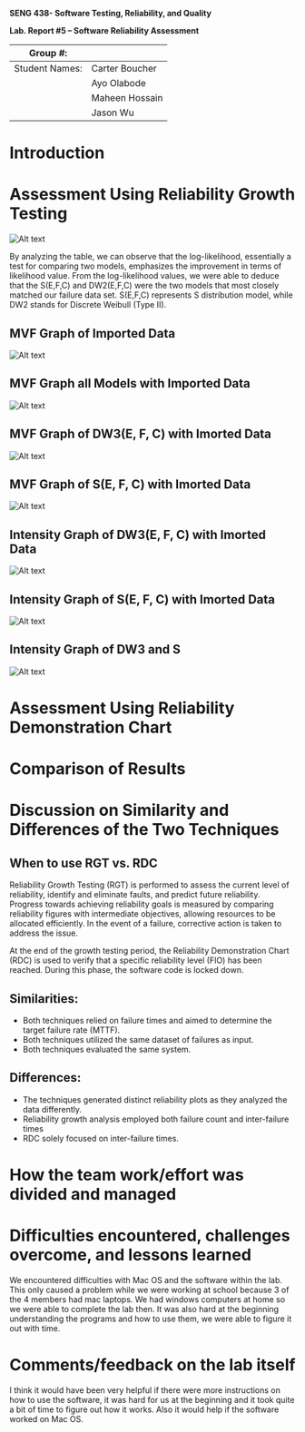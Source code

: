**SENG 438- Software Testing, Reliability, and Quality**

**Lab. Report \#5 – Software Reliability Assessment**

| Group \#:       |   |
|-----------------|---|
| Student Names:  | Carter Boucher  |
|                 | Ayo Olabode  |
|                 | Maheen Hossain  |
|                 | Jason Wu  |


# Introduction

# 

# Assessment Using Reliability Growth Testing 
<img title="DataUtilites Graph" alt="Alt text" src="photos/numbers.png">

By analyzing the table, we can observe that the log-likelihood, essentially a test for comparing two models, emphasizes the improvement in terms of likelihood value. From the log-likelihood values, we were able to deduce that the S(E,F,C) and DW2(E,F,C) were the two models that most closely matched our failure data set. S(E,F,C) represents S distribution model, while DW2 stands for Discrete Weibull (Type II).

## MVF Graph of Imported Data
<img title="DataUtilites Graph" alt="Alt text" src="photos/mvfgraph1.png">

## MVF Graph all Models with Imported Data
<img title="DataUtilites Graph" alt="Alt text" src="photos/mvfgraph2.png">

## MVF Graph of DW3(E, F, C) with Imorted Data
<img title="DataUtilites Graph" alt="Alt text" src="photos/mvfgraph3.png">

## MVF Graph of S(E, F, C) with Imorted Data
<img title="DataUtilites Graph" alt="Alt text" src="photos/mvfgraph4.png">

## Intensity Graph of DW3(E, F, C) with Imorted Data
<img title="DataUtilites Graph" alt="Alt text" src="photos/intensity1.png">

## Intensity Graph of S(E, F, C) with Imorted Data
<img title="DataUtilites Graph" alt="Alt text" src="photos/intensity2.png">

## Intensity Graph of DW3 and S
<img title="DataUtilites Graph" alt="Alt text" src="photos/intensity3.png">

# Assessment Using Reliability Demonstration Chart 

# 

# Comparison of Results

# Discussion on Similarity and Differences of the Two Techniques

## 

## When to use RGT vs. RDC

Reliability Growth Testing (RGT) is performed to assess the current level of reliability, identify and eliminate faults, and predict future reliability. Progress towards achieving reliability goals is measured by comparing reliability figures with intermediate objectives, allowing resources to be allocated efficiently. In the event of a failure, corrective action is taken to address the issue.

At the end of the growth testing period, the Reliability Demonstration Chart (RDC) is used to verify that a specific reliability level (FIO) has been reached. During this phase, the software code is locked down.

## Similarities:

- Both techniques relied on failure times and aimed to determine the target failure rate (MTTF).
- Both techniques utilized the same dataset of failures as input.
- Both techniques evaluated the same system.

## Differences:

- The techniques generated distinct reliability plots as they analyzed the data differently.
- Reliability growth analysis employed both failure count and inter-failure times
- RDC solely focused on inter-failure times.

# How the team work/effort was divided and managed


# Difficulties encountered, challenges overcome, and lessons learned
We encountered difficulties with Mac OS and the software within the lab. This only caused a problem while we were working at school because 3 of the 4 members had mac laptops. We had windows computers at home so we were able to complete the lab then. It was also hard at the beginning understanding the programs and how to use them, we were able to figure it out with time.

# Comments/feedback on the lab itself
I think it would have been very helpful if there were more instructions on how to use the software, it was hard for us at the beginning and it took quite a bit of time to figure out how it works. Also it would help if the software worked on Mac OS.